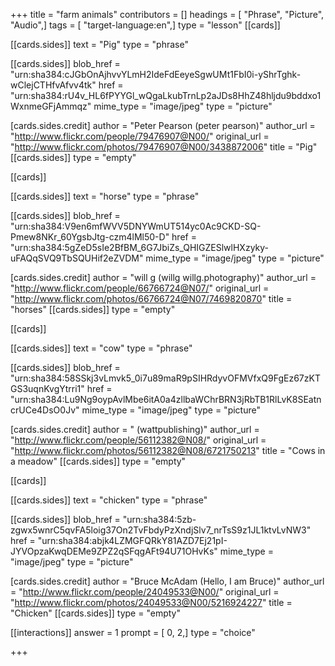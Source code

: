+++
title = "farm animals"
contributors = []
headings = [ "Phrase", "Picture", "Audio",]
tags = [ "target-language:en",]
type = "lesson"
[[cards]]

[[cards.sides]]
text = "Pig"
type = "phrase"

[[cards.sides]]
blob_href = "urn:sha384:cJGbOnAjhvvYLmH2IdeFdEeyeSgwUMt1FbI0i-yShrTghk-wClejCTHfvAfvv4tk"
href = "urn:sha384:rU4v_HL6fPYYGl_wQgaLkubTrnLp2aJDs8HhZ48hljdu9bddxo1WxnmeGFjAmmqz"
mime_type = "image/jpeg"
type = "picture"

[cards.sides.credit]
author = "Peter Pearson (peter pearson)"
author_url = "http://www.flickr.com/people/79476907@N00/"
original_url = "http://www.flickr.com/photos/79476907@N00/3438872006"
title = "Pig"
[[cards.sides]]
type = "empty"

[[cards]]

[[cards.sides]]
text = "horse"
type = "phrase"

[[cards.sides]]
blob_href = "urn:sha384:V9en6mfWVV5DNYWmUT514yc0Ac9CKD-SQ-Pmew8NKr_60YgsbJtg-czm4lMl50-D"
href = "urn:sha384:5gZeD5sIe2BfBM_6G7JbiZs_QHIGZESlwlHXzyky-uFAQqSVQ9TbSQUHif2eZVDM"
mime_type = "image/jpeg"
type = "picture"

[cards.sides.credit]
author = "will g (willg willg.photography)"
author_url = "http://www.flickr.com/people/66766724@N07/"
original_url = "http://www.flickr.com/photos/66766724@N07/7469820870"
title = "horses"
[[cards.sides]]
type = "empty"

[[cards]]

[[cards.sides]]
text = "cow"
type = "phrase"

[[cards.sides]]
blob_href = "urn:sha384:58SSkj3vLmvk5_0i7u89maR9pSIHRdyvOFMVfxQ9FgEz67zKTGS3uqnKvgYtrri1"
href = "urn:sha384:Lu9Ng9oypAvlMbe6itA0a4zllbaWChrBRN3jRbTB1RlLvK8SEatncrUCe4DsO0Jv"
mime_type = "image/jpeg"
type = "picture"

[cards.sides.credit]
author = " (wattpublishing)"
author_url = "http://www.flickr.com/people/56112382@N08/"
original_url = "http://www.flickr.com/photos/56112382@N08/6721750213"
title = "Cows in a meadow"
[[cards.sides]]
type = "empty"

[[cards]]

[[cards.sides]]
text = "chicken"
type = "phrase"

[[cards.sides]]
blob_href = "urn:sha384:5zb-zgwx5wnrC5qvFA5loig37On2TvFbdyPzXndjSlv7_nrTsS9z1JL1ktvLvNW3"
href = "urn:sha384:abjk4LZMGFQRkY81AZD7Ej21pI-JYVOpzaKwqDEMe9ZPZ2qSFqgAFt94U71OHvKs"
mime_type = "image/jpeg"
type = "picture"

[cards.sides.credit]
author = "Bruce McAdam (Hello, I am Bruce)"
author_url = "http://www.flickr.com/people/24049533@N00/"
original_url = "http://www.flickr.com/photos/24049533@N00/5216924227"
title = "Chicken"
[[cards.sides]]
type = "empty"

[[interactions]]
answer = 1
prompt = [ 0, 2,]
type = "choice"

+++
